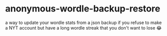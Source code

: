 # anonymous-wordle-backup-restore
a way to update your wordle stats from a json backup if you refuse to make a NYT account but have a long wordle streak that you don't want to lose 😂
